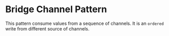 # Bridge Channel Pattern

This pattern consume values from a sequence of channels. It is an `ordered` write from different source of channels.